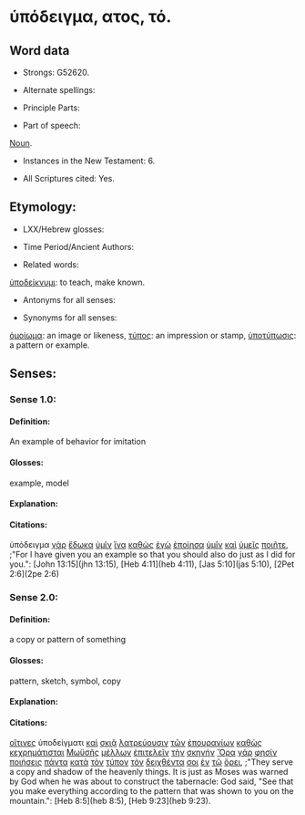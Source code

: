 # ὑπόδειγμα, ατος, τό.

<!-- Status: S2=NeedsFinalCheck -->
<!-- Lexica used for edits: BDAG, FFM, LN, A-S -->

## Word data

* Strongs: G52620.


* Alternate spellings:

* Principle Parts: 

* Part of speech: 

[Noun](http://ugg.readthedocs.io/en/latest/noun.html).

* Instances in the New Testament: 6.

* All Scriptures cited: Yes.

## Etymology: 

* LXX/Hebrew glosses: 

* Time Period/Ancient Authors: 

* Related words: 

[ὑποδείκνυμι](../G52630/01.md): to teach, make known.

* Antonyms for all senses:

* Synonyms for all senses: 

[ὁμοίωμα](../G36670/01.md): an image or likeness,
[τύπος](../G51790/01.md): an impression or stamp,
[ὑποτύπωσις](../G52960/01.md): a pattern or example.

## Senses:

### Sense 1.0:

#### Definition: 

An example of behavior for imitation

#### Glosses:

example, model

#### Explanation:

#### Citations:

ὑπόδειγμα [γὰρ](../G10630/01.md) [ἔδωκα](../G13250/01.md) [ὑμῖν](../G47710/01.md) [ἵνα](../G24430/01.md) [καθὼς](../G25310/01.md) [ἐγὼ](../G14730/01.md) [ἐποίησα](../G41600/01.md) [ὑμῖν](../G47710/01.md) [καὶ](../G25320/01.md) [ὑμεῖς](../G47710/01.md) [ποιῆτε](../G41600/01.md), 
;"For I have given you an example so that you should also do just as I did for you.":
[John 13:15](jhn 13:15),  [Heb 4:11](heb 4:11),  [Jas 5:10](jas 5:10),  [2Pet 2:6](2pe 2:6)

### Sense 2.0:

#### Definition: 

a copy or pattern of something

#### Glosses:

pattern, sketch, symbol, copy

#### Explanation:

#### Citations:

[οἵτινες](../G37480/01.md) ὑποδείγματι [καὶ](../G25320/01.md) [σκιᾷ](../G46390/01.md) [λατρεύουσιν](../G30000/01.md) [τῶν](../G35880/01.md) [ἐπουρανίων](../G20320/01.md) [καθὼς](../G25310/01.md) [κεχρημάτισται](../G55370/01.md) [Μωϋσῆς](../G34750/01.md) [μέλλων](../G31950/01.md) [ἐπιτελεῖν](../G20050/01.md) [τὴν](../G35880/01.md) [σκηνήν](../G46330/01.md) [Ὅρα](../G37080/01.md) [γάρ](../G10630/01.md) [φησίν](../G53460/01.md) [ποιήσεις](../G41600/01.md) [πάντα](../G39560/01.md) [κατὰ](../G25960/01.md) [τὸν](../G35880/01.md) [τύπον](../G51790/01.md) [τὸν](../G35880/01.md) [δειχθέντα](../G11660/01.md) [σοι](../G47710/01.md) [ἐν](../G17220/01.md) [τῷ](../G35880/01.md) [ὄρει](../G37350/01.md), 
;"They serve a copy and shadow of the heavenly things. It is just as Moses was warned by God when he was about to construct the tabernacle: God said, "See that you make everything according to the pattern that was shown to you on the mountain.":
[Heb 8:5](heb 8:5),  [Heb 9:23](heb 9:23).
